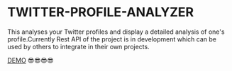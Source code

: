 # TWITTER-PROFILE-ANALYZER

This analyses your Twitter profiles and display a detailed analysis of one's profile.Currently Rest API of the project is in development which can be used by others to integrate in their own projects.

<a href="http://tweetskartik.herokuapp.com/submit">DEMO</a> 😎😎😎😎
